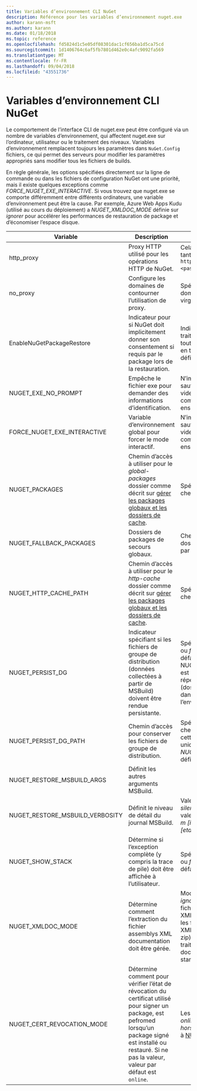 ```yaml
---
title: Variables d’environnement CLI NuGet
description: Référence pour les variables d’environnement nuget.exe
author: karann-msft
ms.author: karann
ms.date: 01/18/2018
ms.topic: reference
ms.openlocfilehash: fd5824d1c5e05df08301dac1cf656ba1d5ca75cd
ms.sourcegitcommit: 1d1406764c6af5fb7801d462e0c4afc9092fa569
ms.translationtype: MT
ms.contentlocale: fr-FR
ms.lasthandoff: 09/04/2018
ms.locfileid: "43551736"
---
```

# <a name="nuget-cli-environment-variables"></a>Variables d’environnement CLI NuGet

Le comportement de l’interface CLI de nuget.exe peut être configuré via un nombre de variables d’environnement, qui affectent nuget.exe sur l’ordinateur, utilisateur ou le traitement des niveaux. Variables d’environnement remplacent toujours les paramètres dans `NuGet.Config` fichiers, ce qui permet des serveurs pour modifier les paramètres appropriés sans modifier tous les fichiers de builds.

En règle générale, les options spécifiées directement sur la ligne de commande ou dans les fichiers de configuration NuGet ont une priorité, mais il existe quelques exceptions comme *FORCE_NUGET_EXE_INTERACTIVE*. Si vous trouvez que nuget.exe se comporte différemment entre différents ordinateurs, une variable d’environnement peut être la cause. Par exemple, Azure Web Apps Kudu (utilisé au cours du déploiement) a *NUGET_XMLDOC_MODE* définie sur *ignorer* pour accélérer les performances de restauration de package et d’économiser l’espace disque.

| Variable | Description | Notes |
| --- | --- | --- |
| http_proxy | Proxy HTTP utilisé pour les opérations HTTP de NuGet. | Cela serait spécifiée en tant que `http://<username>:<password>@proxy.com`. |
| no_proxy | Configure les domaines de contourner l’utilisation de proxy. | Spécifié en tant que domaines séparés par des virgules (,). |
| EnableNuGetPackageRestore | Indicateur pour si NuGet doit implicitement donner son consentement si requis par le package lors de la restauration. | Indicateur spécifié est traité comme *true* ou *1*, toute autre valeur traitée en tant qu’indicateur pas définie. |
| NUGET_EXE_NO_PROMPT | Empêche le fichier exe pour demander des informations d’identification. | N’importe quelle valeur sauf une chaîne null ou vide est considérée comme cet indicateur ensemble/true. |
| FORCE_NUGET_EXE_INTERACTIVE | Variable d’environnement global pour forcer le mode interactif. | N’importe quelle valeur sauf une chaîne null ou vide est considérée comme cet indicateur ensemble/true. |
| NUGET_PACKAGES | Chemin d’accès à utiliser pour le *global-packages* dossier comme décrit sur [gérer les packages globaux et les dossiers de cache](../consume-packages/managing-the-global-packages-and-cache-folders.md). | Spécifié en tant que chemin d’accès absolu. |
| NUGET_FALLBACK_PACKAGES | Dossiers de packages de secours globaux. | Chemins d’accès du dossier absolu séparées par des points-virgules ( ;). |
| NUGET_HTTP_CACHE_PATH | Chemin d’accès à utiliser pour le *http-cache* dossier comme décrit sur [gérer les packages globaux et les dossiers de cache](../consume-packages/managing-the-global-packages-and-cache-folders.md). | Spécifié en tant que chemin d’accès absolu. |
| NUGET_PERSIST_DG | Indicateur spécifiant si les fichiers de groupe de distribution (données collectées à partir de MSBuild) doivent être rendue persistante. | Spécifié en tant que *true* ou *false* (valeur par défaut), si la valeur pas NUGET_PERSIST_DG_PATH est stockée dans le répertoire temporaire (dossier NuGetScratch dans le répertoire temp de l’environnement actuel). |
| NUGET_PERSIST_DG_PATH | Chemin d’accès pour conserver les fichiers de groupe de distribution. | Spécifié en tant que chemin d’accès absolu, cette option est utilisée uniquement lorsque *NUGET_PERSIST_DG* est définie sur true. |
| NUGET_RESTORE_MSBUILD_ARGS | Définit les autres arguments MSBuild. | |
| NUGET_RESTORE_MSBUILD_VERBOSITY | Définit le niveau de détail du journal MSBuild. | Valeur par défaut est *silencieux* (« / v : q »). Les valeurs possibles *q [uiet]*, *m [inimal]*, *n [ormal]*, *d [etailed]*, et *diag [nostic]*. |
| NUGET_SHOW_STACK | Détermine si l’exception complète (y compris la trace de pile) doit être affichée à l’utilisateur. | Spécifié en tant que *true* ou *false* (valeur par défaut). |
| NUGET_XMLDOC_MODE | Détermine comment l’extraction du fichier assemblys XML documentation doit être gérée. | Modes pris en charge sont *ignorer* (ne pas extraire les fichiers de documentation XML), *compresser* (stocker les fichiers de document XML comme une archive zip) ou *aucun* (par défaut, traiter des fichiers de document XML comme standard fichiers). |
| NUGET_CERT_REVOCATION_MODE | Détermine comment pour vérifier l’état de révocation du certificat utilisé pour signer un package, est pefromed lorsqu’un package signé est installé ou restauré. Si ne pas la valeur, valeur par défaut est `online`.| Les valeurs possibles *online* (valeur par défaut), *hors connexion*.  Associées à [NU3028](../reference/errors-and-warnings/NU3028.md) |
